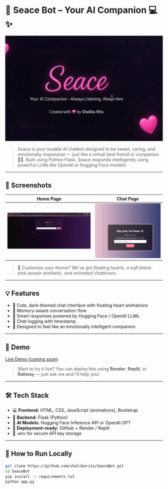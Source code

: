# 💖 Seace Bot – Your AI Companion 💻✨

![Banner](assets/seace_banner.png) <!-- Optional: upload a cute Seace banner -->

> Seace is your lovable AI chatbot designed to be sweet, caring, and emotionally responsive — just like a virtual best friend or companion 🤗💌. Built using Python Flask, Seace responds intelligently using powerful LLMs like OpenAI or Hugging Face models!

---

## 📸 Screenshots

| Home Page | Chat Page |
|-----------|-----------|
| ![Home](assets/homepage.png) | ![Chat](assets/chatpage.png) |

> 📌 *Customize your theme? We’ve got floating hearts, a soft black-pink-purple aesthetic, and animated chatboxes.*

---

## 💡 Features

- 🌸 Cute, dark-themed chat interface with floating heart animations
- 💬 Memory-aware conversation flow
- 🤖 Smart responses powered by Hugging Face / OpenAI LLMs
- 📝 Chat logging with timestamp
- 💖 Designed to feel like an emotionally intelligent companion

---

## 🚀 Demo

[Live Demo (coming soon)](https://your-deployment-link.com)

> Want to try it live? You can deploy this using **Render**, **Replit**, or **Railway** — just ask me and I’ll help you!

---

## 🛠️ Tech Stack

- 💻 **Frontend:** HTML, CSS, JavaScript (animations), Bootstrap  
- 🐍 **Backend:** Flask (Python)  
- 🤗 **AI Models:** Hugging Face Inference API or OpenAI GPT  
- 📁 **Deployment-ready:** GitHub + Render / Replit  
- 🔐 .env for secure API key storage

---

## 🔧 How to Run Locally

```bash
git clone https://github.com/shalikaritu/SeaceBot.git
cd SeaceBot
pip install -r requirements.txt
python app.py
